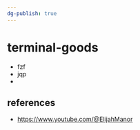 ```yaml
---
dg-publish: true
---
```

# terminal-goods

- fzf
- jqp
- 

## references

- <https://www.youtube.com/@ElijahManor>